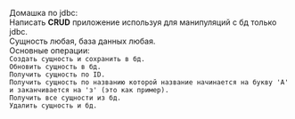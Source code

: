 Домашка по jdbc:\
Написать **CRUD** приложение используя для манипуляций с бд только jdbc.\
Сущность любая, база данных любая.\
Основные операции:\
`Создать сущность и сохранить в бд.`\
`Обновить сущность в бд.`\
`Получить сущность по ID.`\
`Получить сущность по названию которой название начинается на букву 'А'` \
`и заканчивается на 'з' (это как пример).`\
`Получить все сущности из бд.`\
`Удалить сущность и бд.`